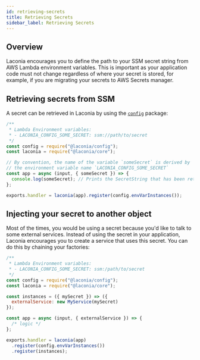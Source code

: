 ```yaml
---
id: retrieving-secrets
title: Retrieving Secrets
sidebar_label: Retrieving Secrets
---
```


## Overview

Laconia encourages you to define the path to your SSM secret string from AWS
Lambda environment variables. This is important as your application code must
not change regardless of where your secret is stored, for example, if you are
migrating your secrets to AWS Secrets manager.

## Retrieving secrets from SSM

A secret can be retrieved in Laconia by using the [`config`](api/config.md)
package:

```js
/**
 * Lambda Environment variables:
 * - LACONIA_CONFIG_SOME_SECRET: ssm://path/to/secret
 */
const config = require("@laconia/config");
const laconia = require("@laconia/core");

// By convention, the name of the variable `someSecret` is derived by
// the environment variable name `LACONIA_CONFIG_SOME_SECRET`
const app = async (input, { someSecret }) => {
  console.log(someSecret); // Prints the SecretString that has been retrieved from SSM
};

exports.handler = laconia(app).register(config.envVarInstances());
```

## Injecting your secret to another object

Most of the times, you would be using a secret because you'd like to talk to
some external services. Instead of using the secret in your application, Laconia
encourages you to create a service that uses this secret. You can do this by
chaining your factories:

```js
/**
 * Lambda Environment variables:
 * - LACONIA_CONFIG_SOME_SECRET: ssm:/path/to/secret
 */
const config = require("@laconia/config");
const laconia = require("@laconia/core");

const instances = ({ mySecret }) => ({
  externalService: new MyService(mySecret)
});

const app = async (input, { externalService }) => {
  /* logic */
};

exports.handler = laconia(app)
  .register(config.envVarInstances())
  .register(instances);
```
